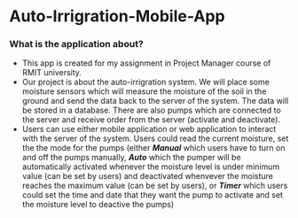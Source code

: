 # Auto-Irrigration-Mobile-App
### What is the application about?
* This app is created for my assignment in Project Manager course of RMIT university.
* Our project is about the auto-irrigration system. We will place some moisture sensors which will measure the moisture of the soil in the ground and send the data back to the server of the system. The data will be stored in a database. There are also pumps which are connected to the server and receive order from the server (activate and deactivate).
* Users can use either mobile application or web application to interact with the server of the system. Users could read the current moisture, set the the mode for the pumps (either **_Manual_**  which users have to turn on and off the pumps manually, **_Auto_** which the pumper will be automatically activated whenever the moisture level is under minimum value (can be set by users) and deactivated whenvever the moisture reaches the maximum value (can be set by users), or **_Timer_** which users could set the time and date that they want the pump to activate and set the moisture level to deactive the pumps)
